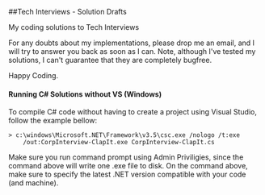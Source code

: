 ##Tech Interviews - Solution Drafts

My coding solutions to Tech Interviews

For any doubts about my implementations, please drop me an email, and I will try to answer you back as soon as I can.
Note, although I've tested my solutions, I can't guarantee that they are completely bugfree.

Happy Coding.

#### Running C\# Solutions without VS (Windows)

To compile C\# code without having to create a project using Visual Studio, follow the example bellow:

```
> c:\windows\Microsoft.NET\Framework\v3.5\csc.exe /nologo /t:exe 
    /out:CorpInterview-ClapIt.exe CorpInterview-ClapIt.cs
```

Make sure you run command prompt using Admin Priviligies, since the command above will write one .exe file to disk.
On the command above, make sure to specify the latest .NET version compatible with your code (and machine).
